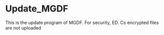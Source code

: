 # Update_MGDF
This is the update program of MGDF. For security, ED. Cs encrypted files are not uploaded